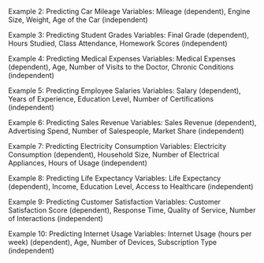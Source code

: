 Example 2: Predicting Car Mileage
Variables: Mileage (dependent), Engine Size, Weight, Age of the Car (independent)

Example 3: Predicting Student Grades
Variables: Final Grade (dependent), Hours Studied, Class Attendance, Homework Scores (independent)

Example 4: Predicting Medical Expenses
Variables: Medical Expenses (dependent), Age, Number of Visits to the Doctor, Chronic Conditions (independent)

Example 5: Predicting Employee Salaries
Variables: Salary (dependent), Years of Experience, Education Level, Number of Certifications (independent)

Example 6: Predicting Sales Revenue
Variables: Sales Revenue (dependent), Advertising Spend, Number of Salespeople, Market Share (independent)

Example 7: Predicting Electricity Consumption
Variables: Electricity Consumption (dependent), Household Size, Number of Electrical Appliances, Hours of Usage (independent)

Example 8: Predicting Life Expectancy
Variables: Life Expectancy (dependent), Income, Education Level, Access to Healthcare (independent)

Example 9: Predicting Customer Satisfaction
Variables: Customer Satisfaction Score (dependent), Response Time, Quality of Service, Number of Interactions (independent)

Example 10: Predicting Internet Usage
Variables: Internet Usage (hours per week) (dependent), Age, Number of Devices, Subscription Type (independent)
